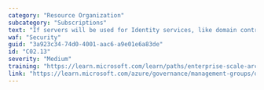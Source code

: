 ```yaml
---
category: "Resource Organization"
subcategory: "Subscriptions"
text: "If servers will be used for Identity services, like domain controllers, establish a dedicated identity subscription in the identity management group, to host these services. Make sure that resources are set to use the domain controllers available in their region."
waf: "Security"
guid: "3a923c34-74d0-4001-aac6-a9e01e6a83de"
id: "C02.13"
severity: "Medium"
training: "https://learn.microsoft.com/learn/paths/enterprise-scale-architecture/"
link: "https://learn.microsoft.com/azure/governance/management-groups/overview"
---
```

